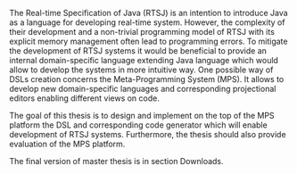 The Real-time Specification of Java (RTSJ) is an intention to introduce Java as a language for developing real-time system.
However, the complexity of their development and a non-trivial programming model of RTSJ with its explicit memory management often lead to programming errors. To mitigate the development of RTSJ systems it would be beneficial to provide an internal domain-specific language extending Java language which would allow to develop the systems in more intuitive way.
One possible way of DSLs creation concerns the Meta-Programming System (MPS). It allows to develop new domain-specific languages and corresponding projectional editors enabling different views on code.

The goal of this thesis is to design and implement on the top of the MPS platform the DSL and corresponding code generator
which will enable development of RTSJ systems. Furthermore, the thesis should also provide evaluation of the MPS platform.

The final version of master thesis is in section Downloads.